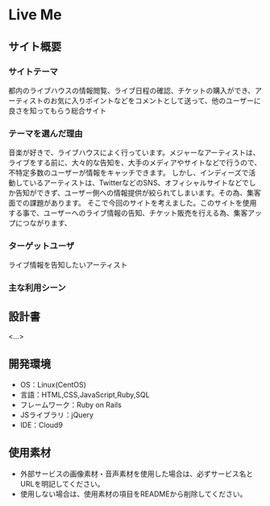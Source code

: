 # Live Me

## サイト概要
### サイトテーマ
都内のライブハウスの情報閲覧、ライブ日程の確認、チケットの購入ができ、アーティストのお気に入りポイントなどをコメントとして送って、他のユーザーに良さを知ってもらう総合サイト

### テーマを選んだ理由
音楽が好きで、ライブハウスによく行っています。メジャーなアーティストは、ライブをする前に、大々的な告知を、大手のメディアやサイトなどで行うので、不特定多数のユーザーが情報をキャッチできます。
しかし、インディーズで活動しているアーティストは、TwitterなどのSNS、オフィシャルサイトなどでしか告知ができず、ユーザー側への情報提供が絞られてしまいます。その為、集客面での課題があります。
そこで今回のサイトを考えました。このサイトを使用する事で、ユーザーへのライブ情報の告知、チケット販売を行える為、集客アップにつながります、

### ターゲットユーザ
ライブ情報を告知したいアーティスト


### 主な利用シーン


## 設計書
<...>

## 開発環境
- OS：Linux(CentOS)
- 言語：HTML,CSS,JavaScript,Ruby,SQL
- フレームワーク：Ruby on Rails
- JSライブラリ：jQuery
- IDE：Cloud9

## 使用素材
- 外部サービスの画像素材・音声素材を使用した場合は、必ずサービス名とURLを明記してください。
- 使用しない場合は、使用素材の項目をREADMEから削除してください。
